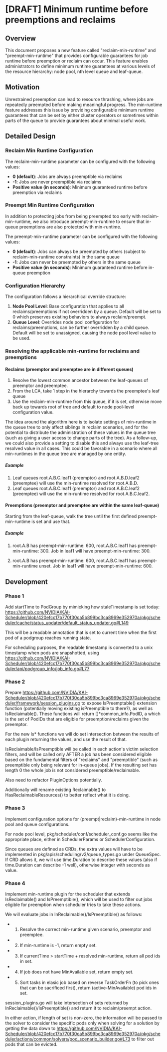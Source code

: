 # [DRAFT] Minimum runtime before preemptions and reclaims

## Overview

This document proposes a new feature called "reclaim-min-runtime" and "preempt-min-runtime" that provides configurable guarantees for job runtime before preemption or reclaim can occur. This feature enables administrators to define minimum runtime guarantees at various levels of the resource hierarchy: node pool, nth level queue and leaf-queue.

## Motivation

Unrestrained preemption can lead to resource thrashing, where jobs are repeatedly preempted before making meaningful progress. The min-runtime feature addresses this issue by providing configurable minimum runtime guarantees that can be set by either cluster operators or sometimes within parts of the queue to provide guarantees about minimal useful work.

## Detailed Design

### Reclaim Min Runtime Configuration

The reclaim-min-runtime parameter can be configured with the following values:

- **0 (default)**: Jobs are always preemptible via reclaims
- **-1**: Jobs are never preemptible via reclaims
- **Positive value (in seconds)**: Minimum guaranteed runtime before preemption via reclaims

### Preempt Min Runtime Configuration

In addition to protecting jobs from being preempted too early with reclaim-min-runtime, we also introduce preempt-min-runtime to ensure that in-queue preemptions are also protected with min-runtime.

The preempt-min-runtime parameter can be configured with the following values:

- **0 (default)**: Jobs can always be preempted by others (subject to reclaim-min-runtime constraints) in the same queue
- **-1**: Jobs can never be preempted by others in the same queue
- **Positive value (in seconds)**: Minimum guaranteed runtime before in-queue preemption

### Configuration Hierarchy

The configuration follows a hierarchical override structure:

1. **Node Pool Level**: Base configuration that applies to all reclaims/preemptions if not overridden by a queue. Default will be set to 0 which preserves existing behaviors to always reclaim/preempt.
2. **Queue Level**: Overrides node pool configuration for reclaims/preemptions, can be further overridden by a child queue. Default will be set to unassigned, causing the node pool level value to be used.

### Resolving the applicable min-runtime for reclaims and preemptions

#### Reclaims (preemptor and preemptee are in different queues)
1. Resolve the lowest common ancestor between the leaf-queues of preemptor and preemptee.
2. From the LCA, take 1 step in the hierarchy towards the preemptee's leaf queue
3. Use the reclaim-min-runtime from this queue, if it is set, otherwise move back up towards root of tree and default to node pool-level configuration value.

The idea around the algorithm here is to isolate settings of min-runtime in the queue tree to only affect siblings in reclaim scenarios, and for the potential to distribute the administration of these values in the queue tree (such as giving a user access to change parts of the tree). 
As a follow-up, we could also provide a setting to disable this and always use the leaf-tree resolved value in all cases. This could be favorable in a scenario where all min-runtimes in the queue tree are managed by one entity.

##### Example
1. Leaf queues root.A.B.C.leaf1 (preemptor) and root.A.B.D.leaf2 (preemptee) will use the min-runtime resolved for root.A.B.D.
2. Leaf queues root.A.B.C.leaf1 (preemptor) and root.A.B.C.leaf2 (preemptee) will use the min-runtime resolved for root.A.B.C.leaf2.

#### Preemptions (preemptor and preemptee are within the same leaf-queue)
Starting from the leaf-queue, walk the tree until the first defined preempt-min-runtime is set and use that.

##### Example
1. root.A.B has preempt-min-runtime: 600, root.A.B.C.leaf1 has preempt-min-runtime: 300. Job in leaf1 will have preempt-min-runtime: 300.

1. root.A.B has preempt-min-runtime: 600, root.A.B.C.leaf1 has preempt-min-runtime unset. Job in leaf1 will have preempt-min-runtime: 600.


## Development

### Phase 1

Add startTime to PodGroup by mimicking how staleTimestamp is set today:
https://github.com/NVIDIA/KAI-Scheduler/blob/420efcc17b770f30ca5b899bc3ca8969e352970a/pkg/scheduler/cache/status_updater/default_status_updater.go#L149

This will be a readable annotation that is set to current time when the first pod of a podgroup reaches running state.

For scheduling purposes, the readable timestamp is converted to a unix timestamp when pods are snapshotted, using https://github.com/NVIDIA/KAI-Scheduler/blob/420efcc17b770f30ca5b899bc3ca8969e352970a/pkg/scheduler/api/podgroup_info/job_info.go#L77

### Phase 2

Prepare https://github.com/NVIDIA/KAI-Scheduler/blob/420efcc17b770f30ca5b899bc3ca8969e352970a/pkg/scheduler/framework/session_plugins.go to expose IsPreemptable() extension function (potentially moving existing isPreemptible to there?), as well as IsReclaimable().
These functions will return []*common_info.PodID, a which is the set of PodIDs that are eligible for preemption/reclaims given the preemptor.

For the new Is* functions we will do set intersection between the results of each plugin returning the values, and use the result of that.

IsReclaimable/IsPreemptible will be called in each action's victim selection filters, and will be called only AFTER a job has been considered eligible based on the fundamental filters of "reclaims" and "preemptible" (such as preemptible only being relevant for in-queue jobs). If the resulting set has length 0 the whole job is not considered preemptible/reclaimable.

Also need to refactor PluginOptions potentially.

Additionally will rename existing Reclaimable() to HasReclaimableResources() to better reflect what it is doing.

### Phase 3

Implement configuration options for (preempt|reclaim)-min-runtime in node pool and queue configurations.

For node pool level, pkg/scheduler/conf/scheduler_conf.go seems like the appropriate place, either in SchedulerParams or SchedulerConfiguration.

Since queues are defined as CRDs, the extra values will have to be implemented in pkg/apis/scheduling/v2/queue_types.go under QueueSpec. If CRD allows it, we will use time.Duration to describe these values (also if time.Duration can describe -1 well), otherwise integer with seconds as value. 


### Phase 4

Implement min-runtime plugin for the scheduler that extends IsReclaimable() and IsPreemptible(), which will be used to filter out jobs eligible for preemption when scheduler tries to take these actions.

We will evaluate jobs in InReclaimable()/IsPreemptible() as follows:

- 1. Resolve the correct min-runtime given scenario, preemptor and preemptee.
- 2. If min-runtime is -1, return empty set.
- 3. If currentTime > startTime + resolved min-runtime, return all pod ids in set.
- 4. If job does not have MinAvailable set, return empty set.
- 5. Sort tasks in elasic job based on reverse TaskOrderFn (to pick ones that can be sacrificed first), return (active-MinAvailable) pod ids in set.


session_plugins.go will take intersection of sets returned by InReclaimable()/IsPreemptible() and return it to reclaim/preempt action.

In either action, if length of set is non-zero, the information will be passed to the solver to consider the specific pods only when solving for a solution by getting the data down to https://github.com/NVIDIA/KAI-Scheduler/blob/420efcc17b770f30ca5b899bc3ca8969e352970a/pkg/scheduler/actions/common/solvers/pod_scenario_builder.go#L73 to filter out pods that can be evicted.